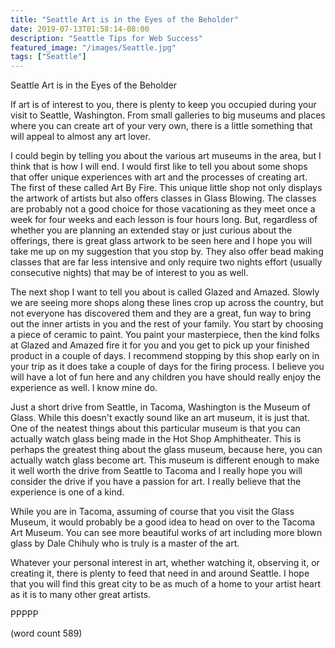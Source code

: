 ```yaml
---
title: "Seattle Art is in the Eyes of the Beholder"
date: 2019-07-13T01:58:14-08:00
description: "Seattle Tips for Web Success"
featured_image: "/images/Seattle.jpg"
tags: ["Seattle"]
---
```


Seattle Art is in the Eyes of the Beholder

If art is of interest to you, there is plenty to keep you occupied during your visit to Seattle, Washington. From small galleries to big museums and places where you can create art of your very own, there is a little something that will appeal to almost any art lover. 

I could begin by telling you about the various art museums in the area, but I think that is how I will end. I would first like to tell you about some shops that offer unique experiences with art and the processes of creating art. The first of these called Art By Fire. This unique little shop not only displays the artwork of artists but also offers classes in Glass Blowing. The classes are probably not a good choice for those vacationing as they meet once a week for four weeks and each lesson is four hours long. But, regardless of whether you are planning an extended stay or just curious about the offerings, there is great glass artwork to be seen here and I hope you will take me up on my suggestion that you stop by. They also offer bead making classes that are far less intensive and only require two nights effort (usually consecutive nights) that may be of interest to you as well. 

The next shop I want to tell you about is called Glazed and Amazed. Slowly we are seeing more shops along these lines crop up across the country, but not everyone has discovered them and they are a great, fun way to bring out the inner artists in you and the rest of your family. You start by choosing a piece of ceramic to paint. You paint your masterpiece, then the kind folks at Glazed and Amazed fire it for you and you get to pick up your finished product in a couple of days. I recommend stopping by this shop early on in your trip as it does take a couple of days for the firing process. I believe you will have a lot of fun here and any children you have should really enjoy the experience as well. I know mine do.

Just a short drive from Seattle, in Tacoma, Washington is the Museum of Glass. While this doesn't exactly sound like an art museum, it is just that. One of the neatest things about this particular museum is that you can actually watch glass being made in the Hot Shop Amphitheater. This is perhaps the greatest thing about the glass museum, because here, you can actually watch glass become art. This museum is different enough to make it well worth the drive from Seattle to Tacoma and I really hope you will consider the drive if you have a passion for art. I really believe that the experience is one of a kind.

While you are in Tacoma, assuming of course that you visit the Glass Museum, it would probably be a good idea to head on over to the Tacoma Art Museum. You can see more beautiful works of art including more blown glass by Dale Chihuly who is truly is a master of the art.

Whatever your personal interest in art, whether watching it, observing it, or creating it, there is plenty to feed that need in and around Seattle. I hope that you will find this great city to be as much of a home to your artist heart as it is to many other great artists.

PPPPP

(word count 589)

